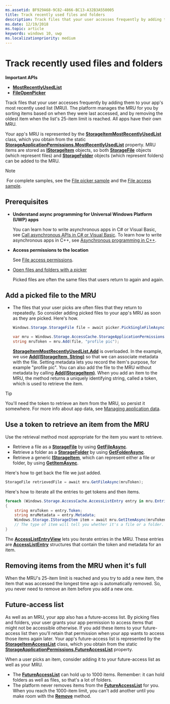 ```yaml
---
ms.assetid: BF929A68-9C82-4866-BC13-A32B3A550005
title: Track recently used files and folders
description: Track files that your user accesses frequently by adding them to your app's most recently used list (MRU).
ms.date: 12/19/2018
ms.topic: article
keywords: windows 10, uwp
ms.localizationpriority: medium
---
```

# Track recently used files and folders

**Important APIs**

- [**MostRecentlyUsedList**](https://docs.microsoft.com/uwp/api/windows.storage.accesscache.storageapplicationpermissions.mostrecentlyusedlist)
- [**FileOpenPicker**](https://docs.microsoft.com/uwp/schemas/appxpackage/appxmanifestschema/element-fileopenpicker)

Track files that your user accesses frequently by adding them to your app's most recently used list (MRU). The platform manages the MRU for you by sorting items based on when they were last accessed, and by removing the oldest item when the list's 25-item limit is reached. All apps have their own MRU.

Your app's MRU is represented by the [**StorageItemMostRecentlyUsedList**](https://docs.microsoft.com/uwp/api/Windows.Storage.AccessCache.StorageItemMostRecentlyUsedList) class, which you obtain from the static [**StorageApplicationPermissions.MostRecentlyUsedList**](https://docs.microsoft.com/uwp/api/windows.storage.accesscache.storageapplicationpermissions.mostrecentlyusedlist) property. MRU items are stored as [**IStorageItem**](https://docs.microsoft.com/uwp/api/Windows.Storage.IStorageItem) objects, so both [**StorageFile**](https://docs.microsoft.com/uwp/api/Windows.Storage.StorageFile) objects (which represent files) and [**StorageFolder**](https://docs.microsoft.com/uwp/api/Windows.Storage.StorageFolder) objects (which represent folders) can be added to the MRU.

> [!NOTE]
> For complete samples, see the [File picker sample](https://go.microsoft.com/fwlink/p/?linkid=619994) and the [File access sample](https://go.microsoft.com/fwlink/p/?linkid=619995).

## Prerequisites

-   **Understand async programming for Universal Windows Platform (UWP) apps**

    You can learn how to write asynchronous apps in C# or Visual Basic, see [Call asynchronous APIs in C# or Visual Basic](https://docs.microsoft.com/windows/uwp/threading-async/call-asynchronous-apis-in-csharp-or-visual-basic). To learn how to write asynchronous apps in C++, see [Asynchronous programming in C++](https://docs.microsoft.com/windows/uwp/threading-async/asynchronous-programming-in-cpp-universal-windows-platform-apps).

-   **Access permissions to the location**

    See [File access permissions](file-access-permissions.md).

-   [Open files and folders with a picker](quickstart-using-file-and-folder-pickers.md)

    Picked files are often the same files that users return to again and again.

 ## Add a picked file to the MRU

-   The files that your user picks are often files that they return to repeatedly. So consider adding picked files to your app's MRU as soon as they are picked. Here's how.

    ```cs
    Windows.Storage.StorageFile file = await picker.PickSingleFileAsync();

    var mru = Windows.Storage.AccessCache.StorageApplicationPermissions.MostRecentlyUsedList;
    string mruToken = mru.Add(file, "profile pic");
    ```

    [**StorageItemMostRecentlyUsedList.Add**](https://docs.microsoft.com/uwp/api/windows.storage.accesscache.storageitemmostrecentlyusedlist.add) is overloaded. In the example, we use [**Add(IStorageItem, String)**](https://docs.microsoft.com/uwp/api/windows.storage.accesscache.storageitemmostrecentlyusedlist.add) so that we can associate metadata with the file. Setting metadata lets you record the item's purpose, for example "profile pic". You can also add the file to the MRU without metadata by calling [**Add(IStorageItem)**](https://docs.microsoft.com/uwp/api/windows.storage.accesscache.storageitemmostrecentlyusedlist.add). When you add an item to the MRU, the method returns a uniquely identifying string, called a token, which is used to retrieve the item.

> [!TIP]
> You'll need the token to retrieve an item from the MRU, so persist it somewhere. For more info about app data, see [Managing application data](https://docs.microsoft.com/previous-versions/windows/apps/hh465109(v=win.10)).

## Use a token to retrieve an item from the MRU

Use the retrieval method most appropriate for the item you want to retrieve.

-   Retrieve a file as a [**StorageFile**](https://docs.microsoft.com/uwp/api/Windows.Storage.StorageFile) by using [**GetFileAsync**](https://docs.microsoft.com/uwp/api/windows.storage.accesscache.storageitemmostrecentlyusedlist.getfileasync).
-   Retrieve a folder as a [**StorageFolder**](https://docs.microsoft.com/uwp/api/Windows.Storage.StorageFolder) by using [**GetFolderAsync**](https://docs.microsoft.com/uwp/api/windows.storage.accesscache.storageitemmostrecentlyusedlist.getfolderasync).
-   Retrieve a generic [**IStorageItem**](https://docs.microsoft.com/uwp/api/Windows.Storage.IStorageItem), which can represent either a file or folder, by using [**GetItemAsync**](https://docs.microsoft.com/uwp/api/windows.storage.accesscache.storageitemmostrecentlyusedlist.getitemasync).

Here's how to get back the file we just added.

```cs
StorageFile retrievedFile = await mru.GetFileAsync(mruToken);
```

Here's how to iterate all the entries to get tokens and then items.

```cs
foreach (Windows.Storage.AccessCache.AccessListEntry entry in mru.Entries)
{
    string mruToken = entry.Token;
    string mruMetadata = entry.Metadata;
    Windows.Storage.IStorageItem item = await mru.GetItemAsync(mruToken);
    // The type of item will tell you whether it's a file or a folder.
}
```

The [**AccessListEntryView**](https://docs.microsoft.com/uwp/api/Windows.Storage.AccessCache.AccessListEntryView) lets you iterate entries in the MRU. These entries are [**AccessListEntry**](https://docs.microsoft.com/uwp/api/Windows.Storage.AccessCache.AccessListEntry) structures that contain the token and metadata for an item.

## Removing items from the MRU when it's full

When the MRU's 25-item limit is reached and you try to add a new item, the item that was accessed the longest time ago is automatically removed. So, you never need to remove an item before you add a new one.

## Future-access list

As well as an MRU, your app also has a future-access list. By picking files and folders, your user grants your app permission to access items that might not be accessible otherwise. If you add these items to your future-access list then you'll retain that permission when your app wants to access those items again later. Your app's future-access list is represented by the [**StorageItemAccessList**](https://docs.microsoft.com/uwp/api/Windows.Storage.AccessCache.StorageItemAccessList) class, which you obtain from the static [**StorageApplicationPermissions.FutureAccessList**](https://docs.microsoft.com/uwp/api/windows.storage.accesscache.storageapplicationpermissions.futureaccesslist) property.

When a user picks an item, consider adding it to your future-access list as well as your MRU.

-   The [**FutureAccessList**](https://docs.microsoft.com/uwp/api/windows.storage.accesscache.storageapplicationpermissions.futureaccesslist) can hold up to 1000 items. Remember: it can hold folders as well as files, so that's a lot of folders.
-   The platform never removes items from the [**FutureAccessList**](https://docs.microsoft.com/uwp/api/windows.storage.accesscache.storageapplicationpermissions.futureaccesslist) for you. When you reach the 1000-item limit, you can't add another until you make room with the [**Remove**](https://docs.microsoft.com/uwp/api/windows.storage.accesscache.storageitemmostrecentlyusedlist.remove) method.

